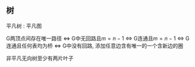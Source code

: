 ## 树

<!--
无向树
: 连通无回路的无向图

森林
: 连通分支 $\geq$ 2, 每个都是树

树叶
: 1度顶点

分支点
: 度数 $\geq$ 2
-->

平凡树
: 平凡图

G两顶点间存在唯一路径 $\Leftrightarrow$ G中无回路且$m = n - 1$ $\Leftrightarrow$ G连通且$m = n - 1$ $\Leftrightarrow$ G连通且任何表均为桥 $\Leftrightarrow$ G中没有回路, 添加任意边含有唯一的一个含新边的圈

非平凡无向树至少有两片叶子

<!--
    vi: ft=pandoc.markdowd
-->
